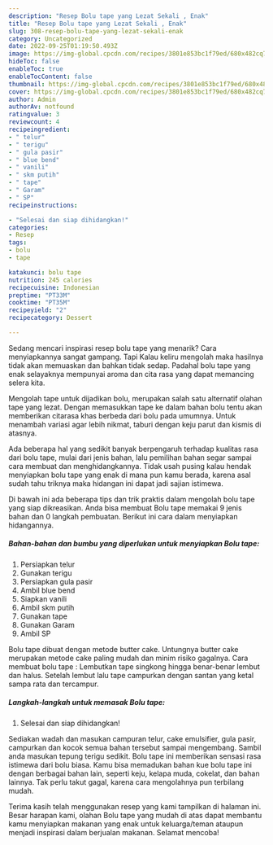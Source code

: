 ```yaml
---
description: "Resep Bolu tape yang Lezat Sekali , Enak"
title: "Resep Bolu tape yang Lezat Sekali , Enak"
slug: 308-resep-bolu-tape-yang-lezat-sekali-enak
category: Uncategorized
date: 2022-09-25T01:19:50.493Z
image: https://img-global.cpcdn.com/recipes/3801e853bc1f79ed/680x482cq70/bolu-tape-foto-resep-utama.jpg
hideToc: false
enableToc: true
enableTocContent: false
thumbnail: https://img-global.cpcdn.com/recipes/3801e853bc1f79ed/680x482cq70/bolu-tape-foto-resep-utama.jpg
cover: https://img-global.cpcdn.com/recipes/3801e853bc1f79ed/680x482cq70/bolu-tape-foto-resep-utama.jpg
author: Admin
authorAv: notfound
ratingvalue: 3
reviewcount: 4
recipeingredient:
- " telur"
- " terigu"
- " gula pasir"
- " blue bend"
- " vanili"
- " skm putih"
- " tape"
- " Garam"
- " SP"
recipeinstructions:

- "Selesai dan siap dihidangkan!"
categories:
- Resep
tags:
- bolu
- tape

katakunci: bolu tape 
nutrition: 245 calories
recipecuisine: Indonesian
preptime: "PT33M"
cooktime: "PT35M"
recipeyield: "2"
recipecategory: Dessert

---
```



Sedang mencari inspirasi resep bolu tape yang menarik? Cara menyiapkannya sangat gampang. Tapi Kalau keliru mengolah maka hasilnya tidak akan memuaskan dan bahkan tidak sedap. Padahal bolu tape yang enak selayaknya mempunyai aroma dan cita rasa yang dapat memancing selera kita.


Mengolah tape untuk dijadikan bolu, merupakan salah satu alternatif olahan tape yang lezat. Dengan memasukkan tape ke dalam bahan bolu tentu akan memberikan citarasa khas berbeda dari bolu pada umumnya. Untuk menambah variasi agar lebih nikmat, taburi dengan keju parut dan kismis di atasnya.

Ada beberapa hal yang sedikit banyak berpengaruh terhadap kualitas rasa dari bolu tape, mulai dari jenis bahan, lalu pemilihan bahan segar sampai cara membuat dan menghidangkannya. Tidak usah pusing kalau hendak menyiapkan bolu tape yang enak di mana pun kamu berada, karena asal sudah tahu triknya maka hidangan ini dapat jadi sajian istimewa.


Di bawah ini ada beberapa tips dan trik praktis dalam mengolah bolu tape yang siap dikreasikan. Anda bisa membuat Bolu tape memakai 9 jenis bahan dan 0 langkah pembuatan. Berikut ini cara dalam menyiapkan hidangannya.

<!--inarticleads1-->

##### Bahan-bahan dan bumbu yang diperlukan untuk menyiapkan Bolu tape:

1. Persiapkan  telur
1. Gunakan  terigu
1. Persiapkan  gula pasir
1. Ambil  blue bend
1. Siapkan  vanili
1. Ambil  skm putih
1. Gunakan  tape
1. Gunakan  Garam
1. Ambil  SP


Bolu tape dibuat dengan metode butter cake. Untungnya butter cake merupakan metode cake paling mudah dan minim risiko gagalnya. Cara membuat bolu tape : Lembutkan tape singkong hingga benar-benar lembut dan halus. Setelah lembut lalu tape campurkan dengan santan yang ketal sampa rata dan tercampur. 

<!--inarticleads2-->

##### Langkah-langkah untuk memasak Bolu tape:


1. Selesai dan siap dihidangkan!

Sediakan wadah dan masukan campuran telur, cake emulsifier, gula pasir, campurkan dan kocok semua bahan tersebut sampai mengembang. Sambil anda masukan tepung terigu sedikit. Bolu tape ini memberikan sensasi rasa istimewa dari bolu biasa. Kamu bisa memadukan bahan kue bolu tape ini dengan berbagai bahan lain, seperti keju, kelapa muda, cokelat, dan bahan lainnya. Tak perlu takut gagal, karena cara mengolahnya pun terbilang mudah. 

Terima kasih telah menggunakan resep yang kami tampilkan di halaman ini. Besar harapan kami, olahan Bolu tape yang mudah di atas dapat membantu kamu menyiapkan makanan yang enak untuk keluarga/teman ataupun menjadi inspirasi dalam berjualan makanan. Selamat mencoba!

